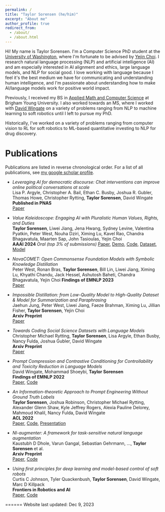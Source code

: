 ```yaml
---
permalink: /
title: "Taylor Sorensen (he/him)"
excerpt: "About me"
author_profile: true
redirect_from: 
  - /about/
  - /about.html
---
```

Hi! My name is Taylor Sorensen. I'm a Computer Science PhD student at the [University of Washington](https://www.cs.washington.edu), where I'm fortunate to be advised by [Yejin Choi](https://homes.cs.washington.edu/~yejin/). I research natural language processing (NLP) and artificial intelligence (AI) and am especially interested in AI alignment and ethics, large language models, and NLP for social good. I love working with language because I feel it's the best medium we have for communicating and understanding human intelligence, and I'm passionate about understanding how to make AI/language models work for positive world impact.

Previously, I received my BS in [Applied Math and Computer Science](https://acme.byu.edu) at Brigham Young University. I also worked towards an MS, where I worked with [David Wingate](https://science.byu.edu/directory/david-wingate) on a variety of problems ranging from NLP to machine learning to soft robotics until I left to pursue my PhD.

Historically, I've worked on a variety of problems ranging from computer vision to RL for soft robotics to ML-based quantitative investing to NLP for drug discovery.

Publications
======
Publications are listed in reverse chronological order. For a list of all publications, see [my google scholar profile](https://scholar.google.com/citations?hl=en&pli=1&user=dWaTwM4AAAAJ).

- _Leveraging AI for democratic discourse: Chat interventions can improve online political conversations at scale_  
  Lisa P. Argyle, Christopher A. Bail, Ethan C. Busby, Joshua R. Gubler, Thomas Howe, Christopher Rytting, **Taylor Sorensen**, David Wingate  
  **Published in PNAS**  
  [Paper](https://www.pnas.org/doi/10.1073/pnas.2311627120)

- _Value Kaleidoscope: Engaging AI with Pluralistic Human Values, Rights, and Duties_  
  **Taylor Sorensen**, Liwei Jiang, Jena Hwang, Sydney Levine, Valentina Pyatkin, Peter West, Nouha Dziri, Ximing Lu, Kavel Rao, Chandra Bhagavatula, Maarten Sap, John Tasioulas, Yejin Choi  
  **AAAI 2024**  _Oral (top 3% of submissions)_ 
  [Paper](https://arxiv.org/abs/2309.00779), [Demo](https://kaleido.allen.ai/), [Code](https://github.com/tsor13/kaleido), [Dataset](https://huggingface.co/datasets/tsor13/ValuePrism), [Model](https://huggingface.co/tsor13/kaleido-xl)

- _NovaCOMET: Open Commonsense Foundation Models with Symbolic Knowledge Distillation_  
  Peter West, Ronan Bras, **Taylor Sorensen**, Bill Lin, Liwei Jiang, Ximing Lu, Khyathi Chandu, Jack Hessel, Ashutosh Baheti, Chandra Bhagavatula, Yejin Choi 
  **Findings of EMNLP 2023**   
  [Paper](https://aclanthology.org/2023.findings-emnlp.80/)

- _Impossible Distillation: from Low-Quality Model to High-Quality Dataset & Model for Summarization and Paraphrasing_  
  Jaehun Jung, Peter West, Liwei Jiang, Faeze Brahman, Ximing Lu, Jillian Fisher, **Taylor Sorensen**, Yejin Choi  
  **Arxiv Preprint**  
  [Paper](https://arxiv.org/abs/2305.16635)

- _Towards Coding Social Science Datasets with Language Models_  
  Christopher Michael Rytting, **Taylor Sorensen**, Lisa Argyle, Ethan Busby, Nancy Fulda, Joshua Gubler, David Wingate  
  **Arxiv Preprint**  
  [Paper](https://arxiv.org/abs/2306.02177)

- _Prompt Compression and Contrastive Conditioning for Controllability and Toxicity Reduction in Language Models_  
  David Wingate, Mohammad Shoeybi, **Taylor Sorensen**  
  **Findings of EMNLP 2022**   
  [Paper](https://aclanthology.org/2022.findings-emnlp.412/), [Code](https://github.com/BYU-PCCL/prompt-compression-contrastive-coding)

- _An Information-theoretic Approach to Prompt Engineering Without Ground Truth Labels_  
  **Taylor Sorensen**, Joshua Robinson, Christopher Michael Rytting, Alexander Glenn Shaw, Kyle Jeffrey Rogers, Alexia Pauline Delorey, Mahmoud Khalil, Nancy Fulda, David Wingate  
  **ACL 2022**  
  [Paper](https://aclanthology.org/2022.acl-long.60/), [Code](https://github.com/BYU-PCCL/information-theoretic-prompts), [Presentation](https://underline.io/events/284/sessions/10759/lecture/50282-long-an-information-theoretic-approach-to-prompt-engineering-without-ground-truth-labels)

- _Nl-augmenter: A framework for task-sensitive natural language augmentation_  
  Kaustubh D Dhole, Varun Gangal, Sebastian Gehrmann, ..., **Taylor Sorensen** et al.  
  **Arxiv Preprint**  
  [Paper](https://arxiv.org/pdf/2112.02721.pdf), [Code](https://github.com/GEM-benchmark/NL-Augmenter)

- _Using first principles for deep learning and model-based control of soft robots_  
  Curtis C Johnson, Tyler Quackenbush, **Taylor Sorensen**, David Wingate, Marc D Killpack  
  **Frontiers in Robotics and AI**  
  [Paper](https://www.frontiersin.org/articles/10.3389/frobt.2021.654398/full), [Code](https://github.com/BYU-PCCL/DL-MPC)

======
Website last updated: Dec 9, 2023